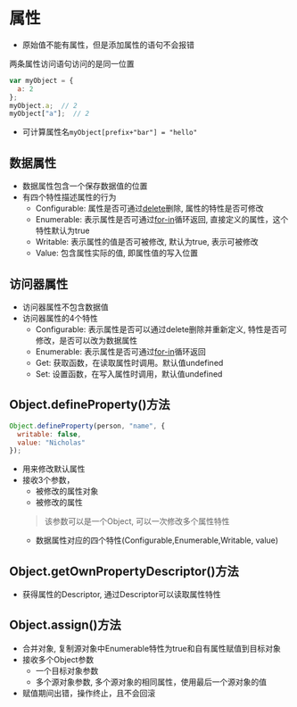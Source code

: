 # 属性

- 原始值不能有属性，但是添加属性的语句不会报错

两条属性访问语句访问的是同一位置

```javascript
var myObject = {
  a: 2
};
myObject.a;  // 2 
myObject["a"];  // 2
```

- 可计算属性名`myObject[prefix+"bar"] = "hello"`

##  数据属性

- 数据属性包含一个保存数据值的位置
- 有四个特性描述属性的行为
  - Configurable: 属性是否可通过[delete](javascript_delete.md)删除, 属性的特性是否可修改  
  - Enumerable: 表示属性是否可通过[for-in](javascript_statement_)循环返回, 直接定义的属性，这个特性默认为true
  - Writable: 表示属性的值是否可被修改, 默认为true, 表示可被修改
  - Value: 包含属性实际的值, 即属性值的写入位置
  
## 访问器属性

- 访问器属性不包含数据值
- 访问器属性的4个特性
  - Configurable: 表示属性是否可以通过delete删除并重新定义, 特性是否可修改，是否可以改为数据属性
  - Enumerable: 表示属性是否可通过[for-in](javascript_statement_)循环返回
  - Get: 获取函数，在读取属性时调用。默认值undefined
  - Set: 设置函数，在写入属性时调用，默认值undefined

## Object.defineProperty()方法

```javascript
Object.defineProperty(person, "name", {
  writable: false,
  value: "Nicholas"
});
```
- 用来修改默认属性 
- 接收3个参数， 
  - 被修改的属性对象
  - 被修改的属性 
  > 该参数可以是一个Object, 可以一次修改多个属性特性
  - 数据属性对应的四个特性(Configurable,Enumerable,Writable, value)

## Object.getOwnPropertyDescriptor()方法

- 获得属性的Descriptor, 通过Descriptor可以读取属性特性

## Object.assign()方法

- 合并对象, 复制源对象中Enumerable特性为true和自有属性赋值到目标对象
- 接收多个Object参数
  - 一个目标对象参数
  - 多个源对象参数, 多个源对象的相同属性，使用最后一个源对象的值
- 赋值期间出错，操作终止，且不会回滚 

